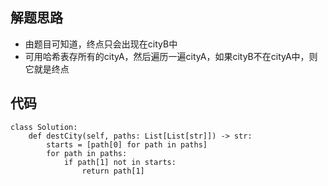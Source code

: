 ## 解题思路
 
+ 由题目可知道，终点只会出现在cityB中
+ 可用哈希表存所有的cityA，然后遍历一遍cityA，如果cityB不在cityA中，则它就是终点





## 代码


```
class Solution:
    def destCity(self, paths: List[List[str]]) -> str:
        starts = [path[0] for path in paths]
        for path in paths:
            if path[1] not in starts:
                return path[1]
```


